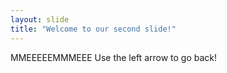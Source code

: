 ```yaml
---
layout: slide
title: "Welcome to our second slide!"
---
```

MMEEEEEMMMEEE
Use the left arrow to go back!
